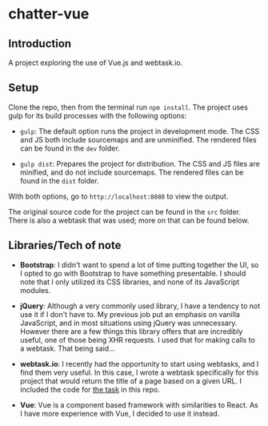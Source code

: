 # chatter-vue

## Introduction

A project exploring the use of Vue.js and webtask.io.

## Setup

Clone the repo, then from the terminal run `npm install`. The project uses gulp for its build processes with the following options:

* `gulp`: The default option runs the project in development mode. The CSS and JS both include sourcemaps and are unminified. The rendered files can be found in the `dev` folder.

* `gulp dist`: Prepares the project for distribution. The CSS and JS files are minified, and do not include sourcemaps. The rendered files can be found in the `dist` folder.

With both options, go to `http://localhost:8080` to view the output.

The original source code for the project can be found in the `src` folder. There is also a webtask that was used; more on that can be found below.

## Libraries/Tech of note

* **Bootstrap**: I didn't want to spend a lot of time putting together the UI, so I opted to go with Bootstrap to have something presentable. I should note that I only utilized its CSS libraries, and none of its JavaScript modules.

* **jQuery**: Although a very commonly used library, I have a tendency to not use it if I don't have to. My previous job put an emphasis on vanilla JavaScript, and in most situations using jQuery was unnecessary. However there are a few things this library offers that are incredibly useful, one of those being XHR requests. I used that for making calls to a webtask. That being said...

* **webtask.io**: I recently had the opportunity to start using webtasks, and I find them very useful. In this case, I wrote a webtask specifically for this project that would return the title of a page based on a given URL. I included the code for [the task](https://github.com/zero0Halo/hipchat-vue/blob/master/getTitle.webtask.js) in this repo.

* **Vue**: Vue is a component based framework with similarities to React. As I have more experience with Vue, I decided to use it instead.
